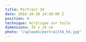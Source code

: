 ```yaml
---
title: Portrait 34
date: 2016-10-20 14:50:00 Z
position: 8
technique: Acrylique sur toile
dimensions: 35 x 24 cm
photo: "/uploads/portrait34_hd.jpg"
---
```


